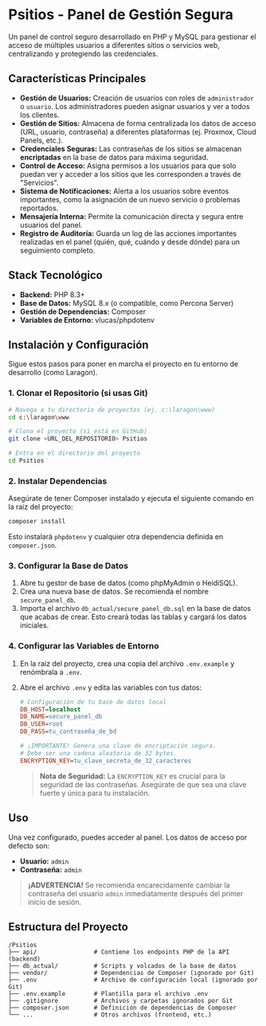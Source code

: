# Psitios - Panel de Gestión Segura

Un panel de control seguro desarrollado en PHP y MySQL para gestionar el acceso de múltiples usuarios a diferentes sitios o servicios web, centralizando y protegiendo las credenciales.

## Características Principales

*   **Gestión de Usuarios:** Creación de usuarios con roles de `administrador` o `usuario`. Los administradores pueden asignar usuarios y ver a todos los clientes.
*   **Gestión de Sitios:** Almacena de forma centralizada los datos de acceso (URL, usuario, contraseña) a diferentes plataformas (ej. Proxmox, Cloud Panels, etc.).
*   **Credenciales Seguras:** Las contraseñas de los sitios se almacenan **encriptadas** en la base de datos para máxima seguridad.
*   **Control de Acceso:** Asigna permisos a los usuarios para que solo puedan ver y acceder a los sitios que les corresponden a través de "Servicios".
*   **Sistema de Notificaciones:** Alerta a los usuarios sobre eventos importantes, como la asignación de un nuevo servicio o problemas reportados.
*   **Mensajería Interna:** Permite la comunicación directa y segura entre usuarios del panel.
*   **Registro de Auditoría:** Guarda un log de las acciones importantes realizadas en el panel (quién, qué, cuándo y desde dónde) para un seguimiento completo.

## Stack Tecnológico

*   **Backend:** PHP 8.3+
*   **Base de Datos:** MySQL 8.x (o compatible, como Percona Server)
*   **Gestión de Dependencias:** Composer
*   **Variables de Entorno:** vlucas/phpdotenv

## Instalación y Configuración

Sigue estos pasos para poner en marcha el proyecto en tu entorno de desarrollo (como Laragon).

### 1. Clonar el Repositorio (si usas Git)
```bash
# Navega a tu directorio de proyectos (ej. c:\laragon\www)
cd c:\laragon\www

# Clona el proyecto (si está en GitHub)
git clone <URL_DEL_REPOSITORIO> Psitios

# Entra en el directorio del proyecto
cd Psitios
```

### 2. Instalar Dependencias
Asegúrate de tener Composer instalado y ejecuta el siguiente comando en la raíz del proyecto:
```bash
composer install
```
Esto instalará `phpdotenv` y cualquier otra dependencia definida en `composer.json`.

### 3. Configurar la Base de Datos
1.  Abre tu gestor de base de datos (como phpMyAdmin o HeidiSQL).
2.  Crea una nueva base de datos. Se recomienda el nombre `secure_panel_db`.
3.  Importa el archivo `db_actual/secure_panel_db.sql` en la base de datos que acabas de crear. Esto creará todas las tablas y cargará los datos iniciales.

### 4. Configurar las Variables de Entorno
1.  En la raíz del proyecto, crea una copia del archivo `.env.example` y renómbrala a `.env`.
2.  Abre el archivo `.env` y edita las variables con tus datos:

    ```ini
    # Configuración de tu base de datos local
    DB_HOST=localhost
    DB_NAME=secure_panel_db
    DB_USER=root
    DB_PASS=tu_contraseña_de_bd

    # ¡IMPORTANTE! Genera una clave de encriptación segura.
    # Debe ser una cadena aleatoria de 32 bytes.
    ENCRYPTION_KEY=tu_clave_secreta_de_32_caracteres
    ```
    > **Nota de Seguridad:** La `ENCRYPTION_KEY` es crucial para la seguridad de las contraseñas. Asegúrate de que sea una clave fuerte y única para tu instalación.

## Uso

Una vez configurado, puedes acceder al panel. Los datos de acceso por defecto son:

*   **Usuario:** `admin`
*   **Contraseña:** `admin`

> **¡ADVERTENCIA!** Se recomienda encarecidamente cambiar la contraseña del usuario `admin` inmediatamente después del primer inicio de sesión.

## Estructura del Proyecto

```
/Psitios
├── api/                # Contiene los endpoints PHP de la API (backend)
├── db_actual/          # Scripts y volcados de la base de datos
├── vendor/             # Dependencias de Composer (ignorado por Git)
├── .env                # Archivo de configuración local (ignorado por Git)
├── .env.example        # Plantilla para el archivo .env
├── .gitignore          # Archivos y carpetas ignorados por Git
├── composer.json       # Definición de dependencias de Composer
└── ...                 # Otros archivos (frontend, etc.)
```